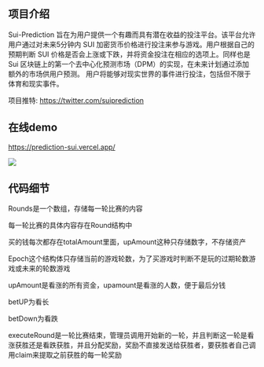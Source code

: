 ## 项目介绍

Sui-Prediction 旨在为用户提供一个有趣而具有潜在收益的投注平台。该平台允许用户通过对未来5分钟内 SUI 加密货币价格进行投注来参与游戏。用户根据自己的预期判断 SUI 价格是否会上涨或下跌，并将资金投注在相应的选项上。同样也是 Sui 区块链上的第一个去中心化预测市场（DPM）的实现，在未来计划通过添加额外的市场供用户预测。 用户将能够对现实世界的事件进行投注，包括但不限于体育和现实事件。 

项目推特: https://twitter.com/suiprediction


## 在线demo

https://prediction-sui.vercel.app/ 


![](https://pbs.twimg.com/media/F7FqCCnboAAn-RO?format=jpg&name=large)


## 代码细节

Rounds是一个数组，存储每一轮比赛的内容

每一轮比赛的具体内容存在Round结构中

买的钱每次都存在totalAmount里面，upAmount这种只存储数字，不存储资产

Epoch这个结构体只存储当前的游戏轮数，为了买游戏时判断不是玩的过期轮数游戏或未来的轮数游戏

upAmount是看涨的所有资金，upamount是看涨的人数，便于最后分钱

betUP为看长

betDown为看跌


executeRound是一轮比赛结束，管理员调用开始新的一轮，并且判断这一轮是看涨获胜还是看跌获胜，并且分配奖励，奖励不直接发送给获胜者，要获胜者自己调用claim来提取之前获胜的每一轮奖励

